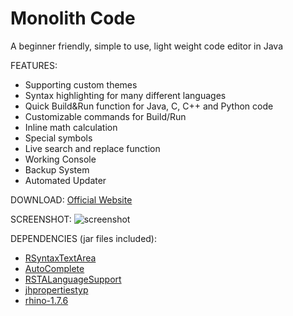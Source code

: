Monolith Code
==================

A beginner friendly, simple to use, light weight code editor in Java

FEATURES:
- Supporting custom themes
- Syntax highlighting for many different languages
- Quick Build&Run function for Java, C, C++ and Python code
- Customizable commands for Build/Run
- Inline math calculation
- Special symbols
- Live search and replace function
- Working Console
- Backup System
- Automated Updater
 
 
DOWNLOAD: 
[Official Website](http://monolith-code.net.tiberius.sui-inter.net/)
 
 
SCREENSHOT: 
![screenshot](http://monolith-code.net.tiberius.sui-inter.net/Upload/Monolith_Code_Gif.gif)
 
 
DEPENDENCIES (jar files included):
- [RSyntaxTextArea](https://github.com/Haeri/RSyntaxTextArea)
- [AutoComplete](https://github.com/bobbylight/AutoComplete)
- [RSTALanguageSupport](https://github.com/bobbylight/RSTALanguageSupport)
- [jhpropertiestyp](https://sourceforge.net/projects/jhpropertiestyp)
- [rhino-1.7.6](https://mvnrepository.com/artifact/org.mozilla/rhino/1.7.6)
